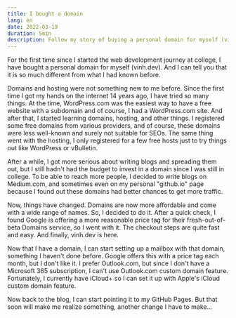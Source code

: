 ```yaml
---
title: I bought a domain
lang: en
date: 2022-03-19
duration: 5min
description: Follow my story of buying a personal domain for myself (vinh.dev) and how it changed my web development journey. Learn how I set up a mailbox, a blog, and more with my own domain name.
---
```


For the first time since I started the web development journey at college, I have bought a personal domain for myself (vinh.dev). And I can tell you that it is so much different from what I had known before.

Domains and hosting were not something new to me before. Since the first time I got my hands on the internet 14 years ago, I have tried so many things. At the time, WordPress.com was the easiest way to have a free website with a subdomain and of course, I had a WordPress.com site. And after that, I started learning domains, hosting, and other things. I registered some free domains from various providers, and of course, these domains were less well-known and surely not suitable for SEOs. The same thing went with the hosting, I only registered for a few free hosts just to try things out like WordPress or vBulletin.

After a while, I got more serious about writing blogs and spreading them out, but I still hadn't had the budget to invest in a domain since I was still in college. To be able to reach more people, I decided to write blogs on Medium.com, and sometimes even on my personal "github.io" page because I found out these domains had better chances to get more traffic.

Now, things have changed. Domains are now more affordable and come with a wide range of names. So, I decided to do it. After a quick check, I found Google is offering a more reasonable price tag for their fresh-out-of-beta Domains service, so I went with it. The checkout steps are quite fast and easy. And finally, vinh.dev is here.

Now that I have a domain, I can start setting up a mailbox with that domain, something I haven't done before. Google offers this with a price tag each month, but I don't like it. I prefer Outlook.com, but since I don't have a Microsoft 365 subscription, I can't use Outlook.com custom domain feature. Fortunately, I currently have iCloud+ so I can set it up with Apple's iCloud custom domain feature.

Now back to the blog, I can start pointing it to my GitHub Pages. But that soon will make me realize something, another change I have to make...
